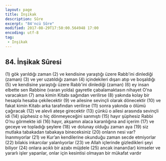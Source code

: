 ```yaml
---
layout: page
title: İnşikak
description: Sûre
excerpt: "84'ncü Sûre"
modified: 2017-08-29T17:50:00.564948 17:00
encoding: utf-8
tag: 
 - Inşikak
---
```


## 84. İnşikak Sûresi

(1) gök yarıldığı zaman
(2) ve kendisine yaraştığı üzere Rabb'ini dinlediği (zaman)
(3) ve yer uzatıldığı zaman
(4) içindekileri dışarı atıp ve boşaldığı
(5) ve kendisine yaraştığı üzere Rabb'ini dinlediği (zaman)
(6) ey insan elbette sen Rabbine (varan yolda) gayretle çabalamaktasın nihayet O’na varacaksın
(7) ama kimin Kitabı sağından verilirse
(8) yakında kolay bir hesapla hesaba çekilecektir
(9) ve ailesine sevinçli olarak dönecektir
(10) ve fakat kimin Kitabı arka tarafından verilirse
(11) sonra yakında o ölümü çağıracak
(12) ve alevli ateşe girecektir
(13) çünkü o ailesi arasında sevinçli idi
(14) şüphesiz o hiç dönmeyeceğini sanmıştı
(15) hayır şüphesiz Rabbi O’nu görmekte idi
(16) hayır, akşamın alaca karanlığına and içerim
(17) ve geceye ve topladığı şeylere
(18) ve dolunay olduğu zaman aya
(19) siz mutlaka tabakadan tabakaya bineceksiniz
(20) onların nesi var? İnanmıyorlar
(21) ve Kur’an kendilerine okunduğu zaman secde etmiyorlar
(22) bilakis inkarcılar yalanlıyorlar
(23) ve Allah içlerinde gizledikleri şeyi biliyor
(24) onlara acıklı bir azabı müjdele
(25) ancak inanan(lar) kimseler ve yararlı işler yapanlar, onlar için kesintisi olmayan bir mükafat vardır
